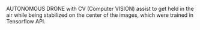 AUTONOMOUS DRONE with CV (Computer VISION) assist to get held in the air while being stabilized on the center of the images, which 
were trained in Tensorflow API.
